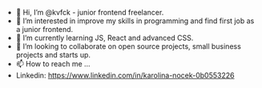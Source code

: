 - 👋 Hi, I’m @kvfck - junior frontend freelancer.
- 👀 I’m interested in improve my skills in programming and find first job as a junior frontend.
- 🌱 I’m currently learning JS, React and advanced CSS.
- 💞️ I’m looking to collaborate on open source projects, small business projects and starts up.
- 📫 How to reach me ...
- Linkedin: https://www.linkedin.com/in/karolina-nocek-0b0553226
